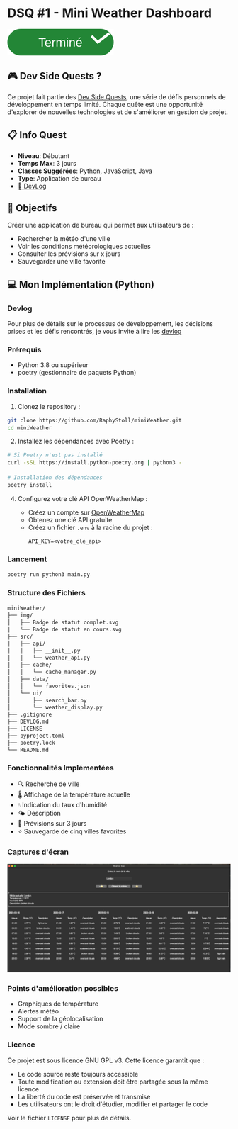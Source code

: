 # DSQ #1 - Mini Weather Dashboard

![Status](img/Badge%20de%20statut%20complet.svg)

## 🎮 Dev Side Quests ?

Ce projet fait partie des [Dev Side Quests](https://github.com/RaphyStoll/devSideQuests), une série
de défis personnels de développement en temps limité. Chaque quête est une opportunité d'explorer de
nouvelles technologies et de s'améliorer en gestion de projet.

## 📋 Info Quest

- **Niveau**: Débutant
- **Temps Max**: 3 jours
- **Classes Suggérées**: Python, JavaScript, Java
- **Type**: Application de bureau
- [📔 DevLog](https://github.com/RaphyStoll/miniWeather/blob/main/DEVLOG.md)

## 🎯 Objectifs

Créer une application de bureau qui permet aux utilisateurs de :

- Rechercher la météo d'une ville
- Voir les conditions météorologiques actuelles
- Consulter les prévisions sur x jours
- Sauvegarder une ville favorite

## 💻 Mon Implémentation (Python)

### Devlog

Pour plus de détails sur le processus de développement, les décisions prises et les défis
rencontrés, je vous invite à lire les
[devlog](https://github.com/RaphyStoll/miniWeather/blob/main/DEVLOG.md)

### Prérequis

- Python 3.8 ou supérieur
- poetry (gestionnaire de paquets Python)

### Installation

1. Clonez le repository :

```bash
git clone https://github.com/RaphyStoll/miniWeather.git
cd miniWeather
```

2. Installez les dépendances avec Poetry :

```bash
# Si Poetry n'est pas installé
curl -sSL https://install.python-poetry.org | python3 -

# Installation des dépendances
poetry install
```

4. Configurez votre clé API OpenWeatherMap :

   - Créez un compte sur [OpenWeatherMap](https://openweathermap.org/)
   - Obtenez une clé API gratuite
   - Créez un fichier `.env` à la racine du projet :
     ```
     API_KEY=<votre_clé_api>
     ```

### Lancement

```bash
poetry run python3 main.py
```

### Structure des Fichiers

```
miniWeather/
├── img/
│   ├── Badge de statut complet.svg
│   └── Badge de statut en cours.svg
├── src/
│   ├── api/
│   │   ├── __init__.py
│   │   └── weather_api.py
│   ├── cache/
│   │   └── cache_manager.py
│   ├── data/
│   │   └── favorites.json
│   └── ui/
│       ├── search_bar.py
│       └── weather_display.py
├── .gitignore
├── DEVLOG.md
├── LICENSE
├── pyproject.toml
├── poetry.lock
└── README.md

```

### Fonctionnalités Implémentées

- 🔍 Recherche de ville
- 🌡️ Affichage de la température actuelle
- 💧 Indication du taux d'humidité
- 🌤️ Description
- 📅 Prévisions sur 3 jours
- ⭐ Sauvegarde de cinq villes favorites

### Captures d'écran

![test](/img/prog_test.png)

### Points d'amélioration possibles

- Graphiques de température
- Alertes météo
- Support de la géolocalisation
- Mode sombre / claire

### Licence

Ce projet est sous licence GNU GPL v3. Cette licence garantit que :

- Le code source reste toujours accessible
- Toute modification ou extension doit être partagée sous la même licence
- La liberté du code est préservée et transmise
- Les utilisateurs ont le droit d'étudier, modifier et partager le code

Voir le fichier `LICENSE` pour plus de détails.
